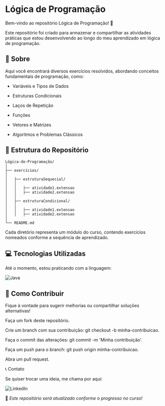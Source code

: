 # Lógica de Programação



Bem-vindo ao repositório Lógica de Programação! 🚀

Este repositório foi criado para armazenar e compartilhar as atividades práticas que estou desenvolvendo ao longo do meu aprendizado em lógica de programação.

## 📌 Sobre

Aqui você encontrará diversos exercícios resolvidos, abordando conceitos fundamentais de programação, como:

- Variáveis e Tipos de Dados

- Estruturas Condicionais

- Laços de Repetição

- Funções

- Vetores e Matrizes

- Algoritmos e Problemas Clássicos

## 📁 Estrutura do Repositório

```plaintext
Lógica-de-Programação/
│
├── exercícios/
│
│   ├── estruturaSequecial/
│   │   
│   │   ├── atividade1.extensao
│   │   ├── atividade2.extensao
│   │   
│   ├── estruturaCondicional/
│   │   
│   │   ├── atividade1.extensao
│   │   ├── atividade2.extensao
│
└── README.md
```
Cada diretório representa um módulo do curso, contendo exercícios nomeados conforme a sequência de aprendizado.

## 💻 Tecnologias Utilizadas

Até o momento, estou praticando com a linguagem:

![Java](https://upload.wikimedia.org/wikipedia/commons/6/6e/Java_logo_%282013%29.svg)
 
## 🚀 Como Contribuir

Fique à vontade para sugerir melhorias ou compartilhar soluções alternativas!

Faça um fork deste repositório.

Crie um branch com sua contribuição: git checkout -b minha-contribuicao.

Faça o commit das alterações: git commit -m 'Minha contribuição'.

Faça um push para o branch: git push origin minha-contribuicao.

Abra um pull request.

📞 Contato

Se quiser trocar uma ideia, me chama por aqui:

![LinkedIn](www.linkedin.com/in/dayene-dos-santos-rosa)

📝 *Este repositório será atualizado conforme o progresso no curso!*
